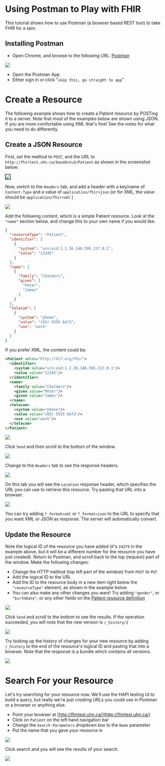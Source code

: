 # Using Postman to Play with FHIR

This tutorial shows how to use Postman (a browser based REST tool) to take FHIR for a spin.

## Installing Postman

* Open Chrome, and browse to the following URL: [Postman](https://chrome.google.com/webstore/detail/postman/fhbjgbiflinjbdggehcddcbncdddomop?hl=en) 

<img src="./images/install_postman.png"/>

* Open the Postman App
* Either sign in or click "`skip this, go straight to app`"

# Create a Resource

The following example shows how to create a Patient resource by POSTing it to a server. Note that most of the examples below are shown using JSON. If you are more comfortable using XML that's fine! See the notes for what you need to do differently.

## Create a JSON Resource

First, set the method to `POST`, and the URL to `http://fhirtest.uhn.ca/baseDstu3/Patient` as shown in the screenshot below:

<img src="./images/postman_url.png" style="border: 1px solid black;"/>

Now, switch to the `Headers` tab, and add a header with a key/name of `Content-Type` and a value of `application/fhir+json` (or for XML, the value should be `application/fhir+xml` )

<img src="./images/header_json.png"/>

Add the following content, which is a simple Patient resource. Look at the `"name"` section below, and change this to your own name if you would like.

```json
{
  "resourceType": "Patient",
  "identifier": [
    {
      "system": "urn:oid:1.2.36.146.595.217.0.1",
      "value": "12345"
    }
  ],
  "name": [
    {
      "family": "Chalmers",
      "given": [
        "Peter",
        "James"
      ]
    }
  ],
  "telecom": [
    {
      "system": "phone",
      "value": "(03) 5555 6473",
      "use": "work"
    }
  ]
}
```

If you prefer XML, the content could be:

```xml
<Patient xmlns="http://hl7.org/fhir">
  <identifier>
    <system value="urn:oid:1.2.36.146.595.217.0.1"/>
    <value value="12345"/>
  </identifier>
  <name>
    <family value="Chalmers"/>
    <given value="Peter"/>
    <given value="James"/>
  </name>
  <telecom>
    <system value="phone"/>
    <value value="(03) 5555 6473"/>
    <use value="work"/>
  </telecom>
</Patient>
```

<img src="./images/patient_json.png"/>

Click `Send` and then scroll to the bottom of the window.

<img src="./images/create_response_json.json"/>

Change to the `Headers` tab to see the response headers.

<img src="./images/header_resp_json.png"/>

On this tab you will see the `Location` response header, which specifies the URL you can use to retrieve this resource. Try pasting that URL into a browser:

<img src="./images/read_json.png"/>

You can try adding `?_format=xml` or `?_format=json` to the URL to specify that you want XML or JSON as response. The server will automatically convert.

## Update the Resource

Note the logical ID of the resource you have added (it's `24279` in the example above, but it will be a different number for the resource you have just created). Return to Postman, and scroll back to the top (request) part of the window. Make the following changes:

* Change the HTTP method (top left part of the window) from `POST` to `PUT`
* Add the logical ID to the URL
* Add the ID to the resource body in a new item right below the `"resourceType"` element, as shown in the example below
* You can also make any other changes you want! Try adding `"gender"`, or `"birthDate"`, or any other fields on the [Patient resource definition](http://hl7.org/fhir/patient.html)

<img src="./images/update_json.png"/>

Click `Send` and scroll to the bottom to see the results. If the operation succeeded, you will note that the new version is `/_history/2`

<img src="./images/update_resp_json.png"/>

Try looking up the history of changes for your new resource by adding `/_history` to the end of the resource's logical ID and pasting that into a browser. Note that the response is a bundle which contains all versions.

<img src="./images/history_json.png"/>

# Search For your Resource

Let's try searching for your resource now. We'll use the HAPI testing UI to build a query, but really we're just creating URLs you could use in Postman or a browser or anything else.

* Point your browser at [http://fhirtest.uhn.ca/](http://fhirtest.uhn.ca/)
* Click on `Patient` on the left hand navigation bar
* Change the `Search Parameters` dropdown box to the `Name` parameter
* Put the name that you gave your resource in

<img src="./images/search_name.png"/>

Click search and you will see the results of your search.

<img src="./images/search_name_res.png"/>
